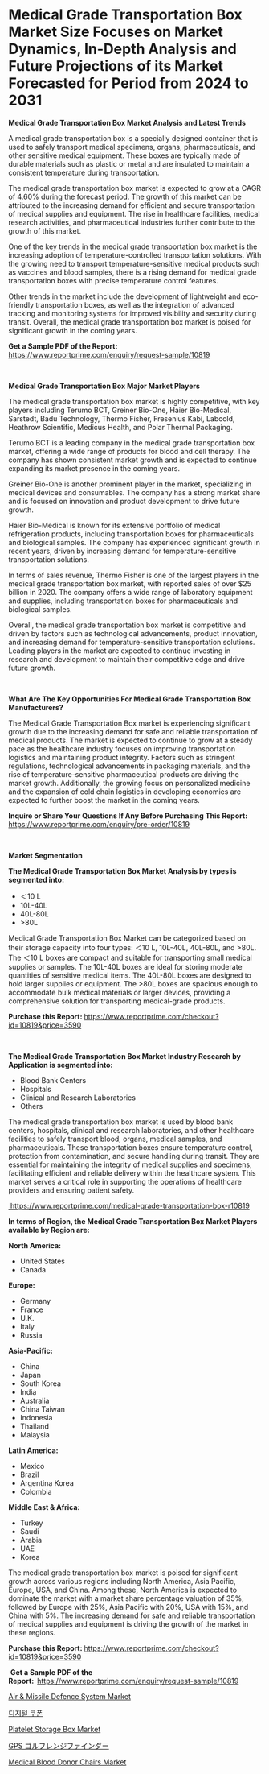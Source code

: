 <p><h1>Medical Grade Transportation Box Market Size Focuses on Market Dynamics, In-Depth Analysis and Future Projections of its Market Forecasted for Period from 2024 to 2031</h1></p><p><strong>Medical Grade Transportation Box Market Analysis and Latest Trends</strong></p>
<p><p>A medical grade transportation box is a specially designed container that is used to safely transport medical specimens, organs, pharmaceuticals, and other sensitive medical equipment. These boxes are typically made of durable materials such as plastic or metal and are insulated to maintain a consistent temperature during transportation.</p><p>The medical grade transportation box market is expected to grow at a CAGR of 4.60% during the forecast period. The growth of this market can be attributed to the increasing demand for efficient and secure transportation of medical supplies and equipment. The rise in healthcare facilities, medical research activities, and pharmaceutical industries further contribute to the growth of this market.</p><p>One of the key trends in the medical grade transportation box market is the increasing adoption of temperature-controlled transportation solutions. With the growing need to transport temperature-sensitive medical products such as vaccines and blood samples, there is a rising demand for medical grade transportation boxes with precise temperature control features.</p><p>Other trends in the market include the development of lightweight and eco-friendly transportation boxes, as well as the integration of advanced tracking and monitoring systems for improved visibility and security during transit. Overall, the medical grade transportation box market is poised for significant growth in the coming years.</p></p>
<p><strong>Get a Sample PDF of the Report:&nbsp;</strong> <a href="https://www.reportprime.com/enquiry/request-sample/10819">https://www.reportprime.com/enquiry/request-sample/10819</a></p>
<p>&nbsp;</p>
<p><strong>Medical Grade Transportation Box Major Market Players</strong></p>
<p><p>The medical grade transportation box market is highly competitive, with key players including Terumo BCT, Greiner Bio-One, Haier Bio-Medical, Sarstedt, Badu Technology, Thermo Fisher, Fresenius Kabi, Labcold, Heathrow Scientific, Medicus Health, and Polar Thermal Packaging.</p><p>Terumo BCT is a leading company in the medical grade transportation box market, offering a wide range of products for blood and cell therapy. The company has shown consistent market growth and is expected to continue expanding its market presence in the coming years.</p><p>Greiner Bio-One is another prominent player in the market, specializing in medical devices and consumables. The company has a strong market share and is focused on innovation and product development to drive future growth.</p><p>Haier Bio-Medical is known for its extensive portfolio of medical refrigeration products, including transportation boxes for pharmaceuticals and biological samples. The company has experienced significant growth in recent years, driven by increasing demand for temperature-sensitive transportation solutions.</p><p>In terms of sales revenue, Thermo Fisher is one of the largest players in the medical grade transportation box market, with reported sales of over $25 billion in 2020. The company offers a wide range of laboratory equipment and supplies, including transportation boxes for pharmaceuticals and biological samples.</p><p>Overall, the medical grade transportation box market is competitive and driven by factors such as technological advancements, product innovation, and increasing demand for temperature-sensitive transportation solutions. Leading players in the market are expected to continue investing in research and development to maintain their competitive edge and drive future growth.</p></p>
<p>&nbsp;</p>
<p><strong>What Are The Key Opportunities For Medical Grade Transportation Box Manufacturers?</strong></p>
<p><p>The Medical Grade Transportation Box market is experiencing significant growth due to the increasing demand for safe and reliable transportation of medical products. The market is expected to continue to grow at a steady pace as the healthcare industry focuses on improving transportation logistics and maintaining product integrity. Factors such as stringent regulations, technological advancements in packaging materials, and the rise of temperature-sensitive pharmaceutical products are driving the market growth. Additionally, the growing focus on personalized medicine and the expansion of cold chain logistics in developing economies are expected to further boost the market in the coming years.</p></p>
<p><strong>Inquire or Share Your Questions If Any Before Purchasing This Report:</strong> <a href="https://www.reportprime.com/enquiry/pre-order/10819">https://www.reportprime.com/enquiry/pre-order/10819</a></p>
<p>&nbsp;</p>
<p><strong>Market Segmentation</strong></p>
<p><strong>The Medical Grade Transportation Box Market Analysis by types is segmented into:</strong></p>
<p><ul><li>＜10 L</li><li>10L-40L</li><li>40L-80L</li><li>>80L</li></ul></p>
<p><p>Medical Grade Transportation Box Market can be categorized based on their storage capacity into four types: ＜10 L, 10L-40L, 40L-80L, and >80L. The ＜10 L boxes are compact and suitable for transporting small medical supplies or samples. The 10L-40L boxes are ideal for storing moderate quantities of sensitive medical items. The 40L-80L boxes are designed to hold larger supplies or equipment. The >80L boxes are spacious enough to accommodate bulk medical materials or larger devices, providing a comprehensive solution for transporting medical-grade products.</p></p>
<p><strong>Purchase this Report:&nbsp;</strong><a href="https://www.reportprime.com/checkout?id=10819&price=3590">https://www.reportprime.com/checkout?id=10819&price=3590</a></p>
<p>&nbsp;</p>
<p><strong>The Medical Grade Transportation Box Market Industry Research by Application is segmented into:</strong></p>
<p><ul><li>Blood Bank Centers</li><li>Hospitals</li><li>Clinical and Research Laboratories</li><li>Others</li></ul></p>
<p><p>The medical grade transportation box market is used by blood bank centers, hospitals, clinical and research laboratories, and other healthcare facilities to safely transport blood, organs, medical samples, and pharmaceuticals. These transportation boxes ensure temperature control, protection from contamination, and secure handling during transit. They are essential for maintaining the integrity of medical supplies and specimens, facilitating efficient and reliable delivery within the healthcare system. This market serves a critical role in supporting the operations of healthcare providers and ensuring patient safety.</p></p>
<p><a href="https://www.reportprime.com/medical-grade-transportation-box-r10819">&nbsp;https://www.reportprime.com/medical-grade-transportation-box-r10819</a></p>
<p><strong>In terms of Region, the Medical Grade Transportation Box Market Players available by Region are:</strong></p>
<p>
    <p> <strong> North America: </strong>
        <ul>
            <li>United States</li>
            <li>Canada</li>
        </ul>
        </p> 
    <p> <strong> Europe: </strong>
        <ul>
            <li>Germany</li>
            <li>France</li>
            <li>U.K.</li>
            <li>Italy</li>
            <li>Russia</li>
        </ul>
        </p> 
    <p> <strong> Asia-Pacific: </strong>
        <ul>
            <li>China</li>
            <li>Japan</li>
            <li>South Korea</li>
            <li>India</li>
            <li>Australia</li>
            <li>China Taiwan</li>
            <li>Indonesia</li>
            <li>Thailand</li>
            <li>Malaysia</li>
        </ul>
        </p> 
    <p> <strong> Latin America: </strong>
        <ul>
            <li>Mexico</li>
            <li>Brazil</li>
            <li>Argentina Korea</li>
            <li>Colombia</li>
        </ul>
        </p> 
    <p> <strong> Middle East & Africa: </strong>
        <ul>
            <li>Turkey</li>
            <li>Saudi</li>
            <li>Arabia</li>
            <li>UAE</li>
            <li>Korea</li>
        </ul>
    </p>
    </p>
<p><p>The medical grade transportation box market is poised for significant growth across various regions including North America, Asia Pacific, Europe, USA, and China. Among these, North America is expected to dominate the market with a market share percentage valuation of 35%, followed by Europe with 25%, Asia Pacific with 20%, USA with 15%, and China with 5%. The increasing demand for safe and reliable transportation of medical supplies and equipment is driving the growth of the market in these regions.</p></p>
<p><strong>Purchase this Report: </strong><a href="https://www.reportprime.com/checkout?id=10819&price=3590">https://www.reportprime.com/checkout?id=10819&price=3590</a></p>
<p>&nbsp;<strong>Get a Sample PDF of the Report:&nbsp;&nbsp;</strong><a href="https://www.reportprime.com/enquiry/request-sample/10819">https://www.reportprime.com/enquiry/request-sample/10819</a></p>
<p><strong></strong></p>
<p><p><a href="https://medium.com/@joeyojholms59/global-air-missile-defence-system-market-focus-on-product-type-missile-defense-26e46de739da">Air & Missile Defence System Market</a></p><p><a href="https://medium.com/@raisin7568/%EB%94%94%EC%A7%80%ED%84%B8-%EC%BF%A0%ED%8F%B0-%EC%8B%9C%EC%9E%A5%EC%9D%84-%EC%8B%AC%EC%B8%B5%EC%A0%81%EC%9C%BC%EB%A1%9C-%EB%B6%84%EC%84%9D-%ED%8A%B8%EB%A0%8C%EB%93%9C-%EC%8B%9C%EC%9E%A5-%EC%84%B8%EB%B6%84%ED%99%94-%EA%B2%BD%EC%9F%81-%EB%B6%84%EC%84%9D-3c3162bed63f">디지털 쿠폰</a></p><p><a href="https://github.com/pizolina/Market-Research-Report-List-5/blob/main/platelet-storage-box-market.md">Platelet Storage Box Market</a></p><p><a href="https://medium.com/@chrispcreem58/gps%E3%82%B4%E3%83%AB%E3%83%95%E8%B7%9D%E9%9B%A2%E8%A8%88%E5%B8%82%E5%A0%B4%E3%81%AF-2024%E5%B9%B4%E3%81%8B%E3%82%892031%E5%B9%B4%E3%81%BE%E3%81%A7%E3%81%AE%E6%88%90%E9%95%B7%E5%B1%95%E6%9C%9B%E3%81%A7-%E5%B8%82%E5%A0%B4%E3%81%AE%E5%82%BE%E5%90%91%E5%88%86%E6%9E%90%E3%81%AB%E3%82%88%E3%82%8A-%E3%82%A2%E3%83%97%E3%83%AA%E3%82%B1%E3%83%BC%E3%82%B7%E3%83%A7%E3%83%B3-%E5%9C%B0%E5%9F%9F%E3%81%AE%E8%A6%8B%E9%80%9A%E3%81%97%E3%81%A8%E5%8F%8E%E7%9B%8A%E3%82%927-4-%E3%81%AEcagr%E3%81%A7%E4%BA%88%E6%B8%AC%E3%81%97%E3%81%A6%E3%81%84%E3%81%BE%E3%81%99-e7a9b5e7d126">GPS ゴルフレンジファインダー</a></p><p><a href="https://github.com/tamvrosiya/Market-Research-Report-List-5/blob/main/medical-blood-donor-chairs-market.md">Medical Blood Donor Chairs Market</a></p></p>